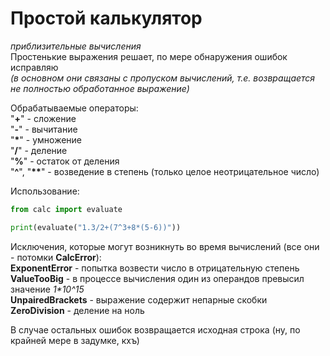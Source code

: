# Простой калькулятор
*приблизительные вычисления*\
Простенькие выражения решает, по мере обнаружения ошибок исправляю\
*(в основном они связаны с пропуском вычислений, т.е. возвращается не полностью обработанное выражение)*

Обрабатываемые операторы:\
"**\+**" - сложение\
"**\-**" - вычитание\
"**\***" - умножение\
"**\/**" - деление\
"**\%**" - остаток от деления\
"**\^**", "**\*\***" - возведение в степень (только целое неотрицательное число)

Использование:
```python
from calc import evaluate

print(evaluate("1.3/2+(7^3+8*(5-6))"))
```

Исключения, которые могут возникнуть во время вычислений (все они - потомки **CalcError**):\
**ExponentError** - попытка возвести число в отрицательную степень\
**ValueTooBig** - в процессе вычисления один из операндов превысил значение *1\*10^15*\
**UnpairedBrackets** - выражение содержит непарные скобки\
**ZeroDivision** - деление на ноль

В случае остальных ошибок возвращается исходная строка (ну, по крайней мере в задумке, кхъ)